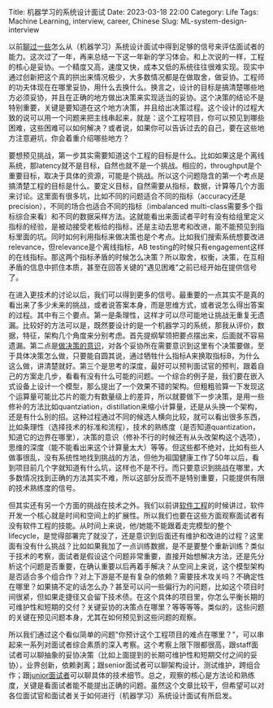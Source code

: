 Title: 机器学习的系统设计面试
Date: 2023-03-18 22:00
Category: Life
Tags: Machine Learning, interview, career, Chinese
Slug: ML-system-design-interview

以前[聊过一些](/system-design-interview.html)怎么从（机器学习）系统设计面试中得到足够的信号来评估面试者的能力。这次过了一年，再来总结一下这一年新的学习体会。和上次说的一样，工程的核心是妥协。一个精度又高，速度又快，成本又低的系统往往很难实现。现实中通过创新把这个真的拱出来情况极少，大多数情况都是在做取舍，做妥协。工程师的功夫体现在在哪里妥协，用什么去换什么。换言之，设计的目标是搞清楚哪些地方必须妥协，并且在正确的地方做出决策来实现适当的妥协。这个决策的结论不是特别重要，关键是要知道在这个地方决策，并且给出决策过程。这个设计的过程大致的说可以用一个问题来把主线串起来，就是：这个工程项目，你可以预见到哪些困难，这些困难可以如何解决？或者说，如果你可以告诉过去的自己，要在这些地方注意避坑，你会着重介绍哪些地方？

要想预见挑战，第一步其实需要知道这个工程的目标是什么。比如如果这是个离线系统，那latency就不是目标，自然也就不是一个挑战。相应的，throughput是个重要目标，取决于具体的资源，可能是个挑战。所以这个问题隐含的第一个考点是搞清楚工程的目标是什么。要定义目标，自然需要从指标，数据，计算等几个方面来讨论。这里面有很多坑，比如不同的问题适合不同的指标（accuracy还是precision），不同的场合也适合不同的指标（imbalanced multi-class需要多个指标综合来看）和不同的数据采样方法。这就能看出来面试者平时有没有给组里定义指标的经验，是被动接受老板给的指标，还是主动去思考和改进，能不能预见到指标里面的坑。同时如何利用指标来做决策也是个考点。比如我们搜索系统想要改进relevance，但relevance是个离线指标，AB testing的时候只有engagement这样的在线指标。那这两个指标矛盾的时候怎么决策？所以取舍，权衡，决策，在互相矛盾的信息中抓住本质，甚至在回答关键的"遇见困难"之前已经开始在提供信号了。

在进入更技术的讨论以后，我们可以得到更多的信号。最重要的一点其实不是真的看出来了多少未来的挑战，或者说答案本身，而是思维方式，或者说怎么得出答案的过程。其中有三个要点。第一是条理性，这样才可以尽可能地让挑战无重复无遗漏。比较好的方法可以是，既然要设计的是一个机器学习的系统，那我从评价，数据，特征，架构几个角度来分别考虑。首先提纲挈领把要点摆出来，后面就不容易遗漏。第二点是[做决策的意识](https://yage.ai/new-employee-suggestions.html)，对各个妥协所在需要意识到这里有个决策要做，至于具体决策怎么做，只要能自圆其说，通过牺牲什么指标A来换取指标B，为什么这么做，讲清楚就好。第三个是思考的深度，最好可以预判面试官的预判，跟着自己的方案走几步，看看有没有什么可能的问题。一个综合的例子是，我们要在嵌入式设备上设计一个模型，那么提出了一个效果不错的架构。但粗粗验算一下发现这个运算量可能比芯片的能力有数量级上的差异，所以就要做下一步决策，是用一些修补的方法比如quantziation，distillation来缩小计算量，还是从头换一个架构，还是有什么别的招。这种过程通过不同的候选人横向比较，就可以看出很多东西，比如条理性（选择技术的标准和流程），技术的熟练度（是否知道quantization，知道它的边界在哪里），决策的意识（修补不行的时候还有从头改架构这个选项），思维的深度（能不能看出来这个计算量太大）等等。但这些都不绝对，比如有些人做事很乱，没有系统性地找到挑战的方法，但他为祖国健康工作了50年以后，看到项目前几个字就知道有什么坑，这样也不是不行。而只要意识到挑战在哪里，大多数情况找到正确的方法其实不难，所以这部分反而不是特别重要，只能提供有限的技术熟练度的信号。

但其实还有另一个方面的挑战在技术之外。我们以前讲[软件工程](https://yage.ai/behavior-questions.html)的时候讲过，软件开发一个核心就是时间和空间上的扩展性。所以我们也要在这些方面观察面试者有没有软件工程的技能。从时间上来说，他/她能不能跟着走完模型的整个lifecycle，是觉得部署完了就没了，还是意识到后面还有维护和改进的过程？这里面有没有什么挑战？比如如果我加了一点训练数据，是不是要整个重新训练？类似于技术的考察，面试者是假设这个问题非常重要，直接开始想解决方法，还是先分析这个问题是否重要，在确认重要以后再着手解决？从空间上来说，这个模型架构是否适合多个组合作？对上下游是不是有复杂的依赖？需要技术攻关吗？不确定性在哪里？如果搞不定的话怎么办？甚至可以问一些偏行为的问题，比如这个项目时间很紧，但如果走捷径又会留下技术债。在这个具体的项目里，你怎么平衡长期的可维护性和短期的交付？关键妥协的决策点在哪里？等等等等。类似的，这些问题的关键在预见问题本身，尤其在如何预见到这些问题的观察。

所以我们通过这个看似简单的问题"你预计这个工程项目的难点在哪里？"，可以串起来一系列对面试者综合素质的深入考察。这个考察上限下限都很高，跟staff面试者可以聊抽象的妥协决策（比如上面提到的长期可维护性和短期交付之间的妥协），业界创新，依赖剥离；跟senior面试者可以聊架构设计，测试维护，跨组合作；跟[junior面试者](https://yage.ai/coding-questions.html)可以聊具体的技术细节。总之，观察的核心是方法论和熟练度，关键是看面试者能不能提出正确的问题。虽然这个文章比较干，但希望可以对各位面试官和面试者关于如何进行（机器学习）系统设计面试有所启发。